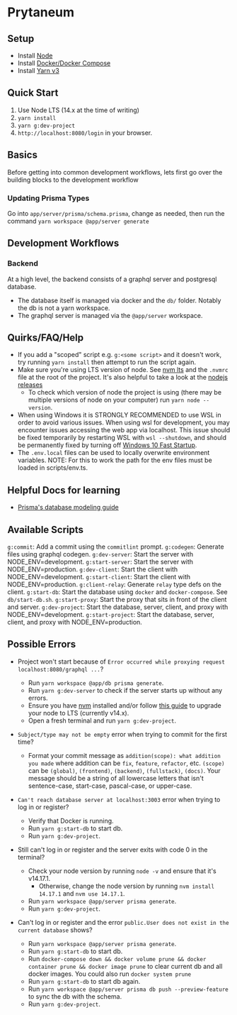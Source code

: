# Prytaneum

## Setup

-   Install [Node](https://nodejs.org/en/download/)
-   Install [Docker/Docker Compose](https://docs.docker.com/compose/install/)
-   Install [Yarn v3](https://yarnpkg.com/getting-started)

## Quick Start

1. Use Node LTS (14.x at the time of writing)
2. `yarn install`
3. `yarn g:dev-project`
4. `http://localhost:8080/login` in your browser.

## Basics

Before getting into common development workflows, lets first go over the building blocks to the development workflow

### Updating Prisma Types

Go into `app/server/prisma/schema.prisma`, change as needed, then run the command `yarn workspace @app/server generate`

## Development Workflows

### Backend

At a high level, the backend consists of a graphql server and postgresql database.

-   The database itself is managed via docker and the `db/` folder. Notably the db is not a yarn workspace.
-   The graphql server is managed via the `@app/server` workspace.

## Quirks/FAQ/Help

-   If you add a "scoped" script e.g. `g:<some script>` and it doesn't work, try running `yarn install` then attempt to run the script again.
-   Make sure you're using LTS version of node. See [nvm lts](https://github.com/nvm-sh/nvm#long-term-support) and the `.nvmrc` file at the root of the project. It's also helpful to take a look at the [nodejs releases](https://nodejs.org/en/about/releases/)
    -   To check which version of node the project is using (there may be multiple versions of node on your computer) run `yarn node --version`.
-   When using Windows it is STRONGLY RECOMMENDED to use WSL in order to avoid various issues. When using wsl for development, you may encounter issues accessing the web app via localhost. This issue should be fixed temporarily by restarting WSL with `wsl --shutdown`, and should be permanently fixed by turning off [Windows 10 Fast Startup](https://www.tenforums.com/tutorials/4189-turn-off-fast-startup-windows-10-a.html).
-   The `.env.local` files can be used to locally overwrite environment variables. NOTE: For this to work the path for the env files must be loaded in scripts/env.ts.

## Helpful Docs for learning

-   [Prisma's database modeling guide](https://www.prisma.io/dataguide)

## Available Scripts

`g:commit`: Add a commit using the `commitlint` prompt.
`g:codegen`: Generate files using graphql codegen.
`g:dev-server`: Start the server with NODE_ENV=development.
`g:start-server`: Start the server with NODE_ENV=production.
`g:dev-client`: Start the client with NODE_ENV=development.
`g:start-client`: Start the client with NODE_ENV=production.
`g:client-relay`: Generate `relay` type defs on the client.
`g:start-db`: Start the database using `docker` and `docker-compose`. See `db/start-db.sh`.
`g:start-proxy`: Start the proxy that sits in front of the client and server.
`g:dev-project`: Start the database, server, client, and proxy with NODE_ENV=development.
`g:start-project`: Start the database, server, client, and proxy with NODE_ENV=production.

## Possible Errors

-   Project won't start because of `Error occurred while proxying request localhost:8080/graphql ...`?

    -   Run `yarn workspace @app/db prisma generate`.
    -   Run `yarn g:dev-server` to check if the server starts up without any errors.
    -   Ensure you have [nvm](https://github.com/nvm-sh/nvm) installed and/or follow [this guide](https://stackoverflow.com/questions/11284634/upgrade-node-js-to-the-latest-version-on-mac-os) to upgrade your node to LTS (currently v14.x).
    -   Open a fresh terminal and run `yarn g:dev-project`.

-   `Subject/type may not be empty` error when trying to commit for the first time?

    -   Format your commit message as `addition(scope): what addition you made` where addition can be `fix`, `feature`, `refactor`, etc. `(scope)` can be `(global)`, `(frontend)`, `(backend)`, `(fullstack)`, `(docs)`. Your message should be a string of all lowercase letters that isn't sentence-case, start-case, pascal-case, or upper-case.

-   `Can't reach database server at localhost:3003` error when trying to log in or register?

    -   Verify that Docker is running.
    -   Run `yarn g:start-db` to start db.
    -   Run `yarn g:dev-project`.

-   Still can't log in or register and the server exits with code 0 in the terminal?

    -   Check your node version by running `node -v` and ensure that it's v14.17.1.
        -   Otherwise, change the node version by running `nvm install 14.17.1` and `nvm use 14.17.1`.
    -   Run `yarn workspace @app/server prisma generate`.
    -   Run `yarn g:dev-project`.

-   Can't log in or register and the error `public.User does not exist in the current database` shows?
    -   Run `yarn workspace @app/server prisma generate`.
    -   Run `yarn g:start-db` to start db.
    -   Run `docker-compose down && docker volume prune && docker container prune && docker image prune` to clear current db and all docker images. You could also run `docker system prune`
    -   Run `yarn g:start-db` to start db again.
    -   Run `yarn workspace @app/server prisma db push --preview-feature` to sync the db with the schema.
    -   Run `yarn g:dev-project`.
